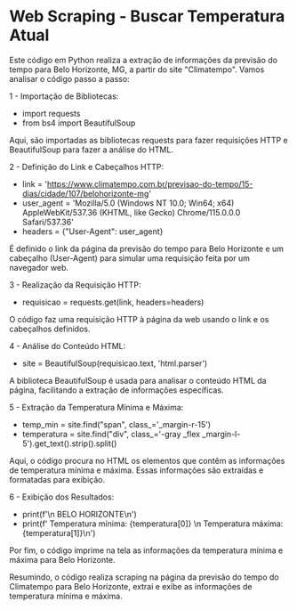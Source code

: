 # Web Scraping - Buscar Temperatura Atual

Este código em Python realiza a extração de informações da previsão do tempo para Belo Horizonte, MG, a partir do site "Climatempo". Vamos analisar o código passo a passo:

1 - Importação de Bibliotecas:

* import requests
* from bs4 import BeautifulSoup

Aqui, são importadas as bibliotecas requests para fazer requisições HTTP e BeautifulSoup para fazer a análise do HTML.


2 - Definição do Link e Cabeçalhos HTTP:

* link = 'https://www.climatempo.com.br/previsao-do-tempo/15-dias/cidade/107/belohorizonte-mg'
* user_agent = 'Mozilla/5.0 (Windows NT 10.0; Win64; x64) AppleWebKit/537.36 (KHTML, like Gecko) Chrome/115.0.0.0 Safari/537.36'
* headers = {"User-Agent": user_agent}

É definido o link da página da previsão do tempo para Belo Horizonte e um cabeçalho (User-Agent) para simular uma requisição feita por um navegador web.


3 - Realização da Requisição HTTP:

* requisicao = requests.get(link, headers=headers)

O código faz uma requisição HTTP à página da web usando o link e os cabeçalhos definidos.


4 - Análise do Conteúdo HTML:

* site = BeautifulSoup(requisicao.text, 'html.parser')

A biblioteca BeautifulSoup é usada para analisar o conteúdo HTML da página, facilitando a extração de informações específicas.


5 - Extração da Temperatura Mínima e Máxima:

* temp_min = site.find("span", class_='_margin-r-15')
* temperatura = site.find("div", class_='-gray _flex _margin-l-5').get_text().strip().split()

Aqui, o código procura no HTML os elementos que contêm as informações de temperatura mínima e máxima. Essas informações são extraídas e formatadas para exibição.


6 - Exibição dos Resultados:

* print(f'\n BELO HORIZONTE\n')
* print(f' Temperatura mínima: {temperatura[0]} \n Temperatura máxima: {temperatura[1]}\n')

Por fim, o código imprime na tela as informações da temperatura mínima e máxima para Belo Horizonte.

Resumindo, o código realiza scraping na página da previsão do tempo do Climatempo para Belo Horizonte, extrai e exibe as informações de temperatura mínima e máxima.
